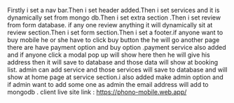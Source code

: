 Firstly i set a nav bar.Then i set header added.Then i set services and it is dynamically set from mongo db.Then i set extra section .Then i set review from form database. if any one review anything it will dynamically sit at review section.Then i set form section.Then i set a footer.if anyone want to buy mobile he or she have to click buy button the he will go another page there are have payment option and buy option .payment service also added and if anyone click a modal pop up will show here then he will give his address then it will save to database and those data will show at booking list. admin can add service and those services will save to database and will show at home page at service section.i also added make admin option and if admin want to add some one as admin the email address will add to mongodb .
client live site link : https://phono-mobile.web.app/